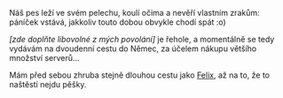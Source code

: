 <!-- dcterms:identifier = riderweblog#96 -->
<!-- dcterms:title = Vyrážím na cestu -->
<!-- np9:categoryId = 2 -->
<!-- x4w:category = Lidé a jiná zvěř -->
<!-- np9:authorId = 1 -->
<!-- np9:authorEmail = michal.valasek@altairis.cz -->
<!-- dcterms:creator = Michal Altair Valášek -->
<!-- dcterms:created = 2003-10-30T06:10:38+01:00 -->
<!-- dcterms:dateAccepted = 2003-10-30T06:10:38+01:00 -->

Náš pes leží ve svém pelechu, koulí očima a nevěří vlastním zrakům: páníček vstává, jakkoliv touto dobou obvykle chodí spát :o)

<em>[zde doplňte libovolné z mých povolání]</em> je řehole, a momentálně se tedy vydávám na dvoudenní cestu do Němec, za účelem nákupu většího množství serverů...

Mám před sebou zhruba stejně dlouhou cestu jako [Felix](http://pfchudoba.byte.cz), až na to, že to naštěstí nejdu pěšky.